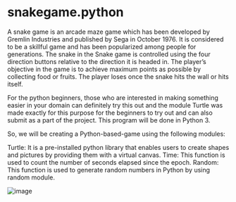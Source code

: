 # snakegame.python
A snake game is an arcade maze game which has been developed by Gremlin Industries and published by Sega in October 1976. It is considered to be a skillful game and has been popularized among people for generations. The snake in the Snake game is controlled using the four direction buttons relative to the direction it is headed in. The player’s objective in the game is to achieve maximum points as possible by collecting food or fruits. The player loses once the snake hits the wall or hits itself.

For the python beginners, those who are interested in making something easier in your domain can definitely try this out and the module Turtle was made exactly for this purpose for the beginners to try out and can also submit as a part of the project. This program will be done in Python 3.

So, we will be creating a Python-based-game using the following modules:

Turtle: It is a pre-installed python library that enables users to create shapes and pictures by providing them with a virtual canvas.
Time: This function is used to count the number of seconds elapsed since the epoch.
Random: This function is used to generate random numbers in Python by using random module.

![image](https://github.com/Hftgold/sankegame.python/assets/149507376/aeb2785d-b76c-4d3b-941a-71c8fd68dbf6)
